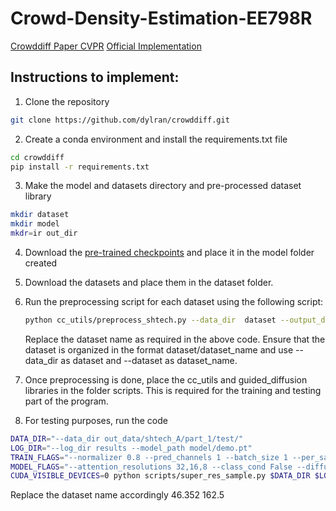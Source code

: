 # Crowd-Density-Estimation-EE798R
[Crowddiff Paper CVPR](https://arxiv.org/pdf/2303.12790)
         [Official Implementation](https://github.com/dylran/crowddiff.git)

## Instructions to implement:
1) Clone the repository
   
```bash
git clone https://github.com/dylran/crowddiff.git
```
2) Create a conda environment and install the requirements.txt file
```bash
cd crowddiff
pip install -r requirements.txt
```
3) Make the model and datasets directory and pre-processed dataset library
```bash
mkdir dataset
mkdir model
mkdr=ir out_dir
```
4) Download the [pre-trained checkpoints](https://drive.google.com/file/d/1dLEjaZqw9bxQm2sUU4I6YXDnFfyEHl8p/view?usp=sharing) and place it in the model folder created 

5) Download the datasets and place them in the dataset folder.
   
6) Run the preprocessing script for each dataset using the following script:
   ```bash
   python cc_utils/preprocess_shtech.py --data_dir  dataset --output_dir out_data --dataset shtech_A --mode test --image_size 256 --ndevices 1 --sigma '0.5'  --kernel_size '3'
   ```
   Replace the dataset name as required in the above code. Ensure that the dataset is organized in the format dataset/dataset_name and use --data_dir as dataset and --dataset as dataset_name.
7) Once preprocessing is done, place the cc_utils and guided_diffusion libraries in the folder scripts. This is required for the training and testing part of the program.

8) For testing purposes, run the code
```bash
DATA_DIR="--data_dir out_data/shtech_A/part_1/test/"
LOG_DIR="--log_dir results --model_path model/demo.pt"
TRAIN_FLAGS="--normalizer 0.8 --pred_channels 1 --batch_size 1 --per_samples 1"
MODEL_FLAGS="--attention_resolutions 32,16,8 --class_cond False --diffusion_steps 1000 --large_size 256  --small_size 256 --learn_sigma True --noise_schedule linear --num_channels 192 --num_head_channels 64 --num_res_blocks 2 --resblock_updown True --use_fp16 True --use_checkpoint True"
CUDA_VISIBLE_DEVICES=0 python scripts/super_res_sample.py $DATA_DIR $LOG_DIR $TRAIN_FLAGS $MODEL_FLAGS
```
Replace the dataset name accordingly
46.352 162.5
